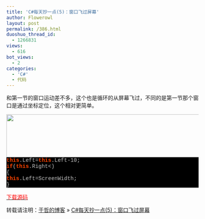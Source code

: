 ```yaml
---
title: 'C#每天抄一点(5)：窗口飞过屏幕'
author: Flowerowl
layout: post
permalink: /386.html
duoshuo_thread_id:
  - 1266831
views:
  - 616
bot_views:
  - 2
categories:
  - 'C#'
  - 代码
---
```

  
和第一节的窗口运动差不多，这个也是循环的从屏幕飞过，不同的是第一节那个窗口是通过坐标定位，这个相对更简单。

<img class="aligncenter size-full wp-image-388" title="Lazynight | 夜阑" src="http://lazynight.me/wp-content/uploads/2011/10/20111007214348.jpg" alt="" width="647" height="113" />

<div class="source" style="font-family: '[object HTMLOptionElement]', Consolas, 'Lucida Console', 'Courier New'; color: #c0c0c0; background-color: #000000;">
  <span style="color: #ff4400; font-weight: bold;">this</span><span style="color: #c0c0c0;">.</span><span style="color: #c0c0c0;">Left</span><span style="color: #c0c0c0;">=</span><span style="color: #ff4400; font-weight: bold;">this</span><span style="color: #c0c0c0;">.</span><span style="color: #c0c0c0;">Left</span><span style="color: #c0c0c0;">-</span><span style="color: #c0c0c0;">10</span>;<br /> <span style="color: #ff4400; font-weight: bold;">if</span>(<span style="color: #ff4400; font-weight: bold;">this</span><span style="color: #c0c0c0;">.</span><span style="color: #c0c0c0;">Right</span><span style="color: #c0c0c0;"><</span><span style="color: #c0c0c0;"></span>)<br /> <span style="color: #c0c0c0;">{</span><br /> <span style="color: #ff4400; font-weight: bold;">this</span><span style="color: #c0c0c0;">.</span><span style="color: #c0c0c0;">Left</span><span style="color: #c0c0c0;">=</span><span style="color: #c0c0c0;">ScreenWidth</span>;<br /> <span style="color: #c0c0c0;">}</span>
</div>

<span style="color: #ff0000;"><a href="http://down.qiannao.com/space/file/flowerowl/-4e0a-4f20-5206-4eab/Lazy_5-6eda-52a8-7a97-4f53.rar/.page" target="_blank"><span style="color: #ff0000;">下载源码</span></a></span>

转载请注明：[于哲的博客][1] &raquo; [C#每天抄一点(5)：窗口飞过屏幕][2]

 [1]: http://localhost/wordpress
 [2]: http://localhost/wordpress/386.html